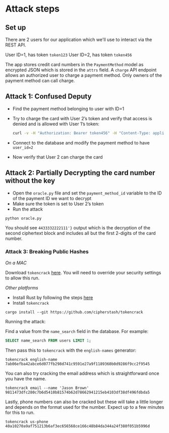 # Attack steps

## Set up

There are 2 users for our application which we'll use to interact via the REST API.

User ID=1, has token `token123`
User ID=2, has token `token456`

The app stores credit card numbers in the `PaymentMethod` model as encrypted JSON which is stored in the `attrs` field.
A `charge` API endpoint allows an authorized user to charge a payment method.
Only owners of the payment method can call charge.

## Attack 1: Confused Deputy

* Find the payment method belonging to user with ID=1
* Try to charge the card with User 2’s token and verify that access is denied and is allowed with User 1’s token:
  ```bash
  curl -v -H "Authorization: Bearer token456" -H "Content-Type: application/json" -XPOST http://127.0.0.1:5000/charge/<payment-method-id>
  ```

* Connect to the database and modify the payment method to have `user_id=2`
* Now verify that User 2 can charge the card

## Attack 2: Partially Decrypting the card number without the key

* Open the `oracle.py` file and set the `payment_method_id` variable to the ID of the payment ID we want to decrypt
* Make sure the token is set to User 2’s token
* Run the attack

```bash
python oracle.py
```

You should see `4433332222111'}` output which is the decryption of the second ciphertext block and includes all but the first 2-digits of the card number.


### Attack 3: Breaking Public Hashes

*On a MAC*

Download `tokencrack` [here](https://github.com/cipherstash/pyconau2024-tutorial/releases/tag/v1.0.0).
You will need to override your security settings to allow this run.

*Other platforms*

* Install Rust by following the steps [here](https://www.rust-lang.org/learn/get-started)
* Install `tokencrack`

```
cargo install --git https://github.com/cipherstash/tokencrack
```

Running the attack:

Find a value from the `name_search` field in the database.
For example:

```sql
SELECT name_search FROM users LIMIT 1;
```

Then pass this to `tokencrack` with the `english-names` generator:

```
tokencrack english-name 7ab06efba42abce6d077fb298d741c9591e27a9f1189360b0d9286f9cc2f9545
```

You can also try cracking the email address which is straightforward once you have the name.

```
tokencrack email --name 'Jason Brown' 9811473dfc280c7b6d5410b81574b62d78662941215eb4103df38df496fdbda5
```

Lastly, phone numbers can also be cracked but these will take a little longer and depends on the format used for the number.
Expect up to a few minutes for this to run.

```
tokencrack us-phone 40a10270a9af751213b6af3ec656568ce166c48b84da344a24f380f051b5996d
```


